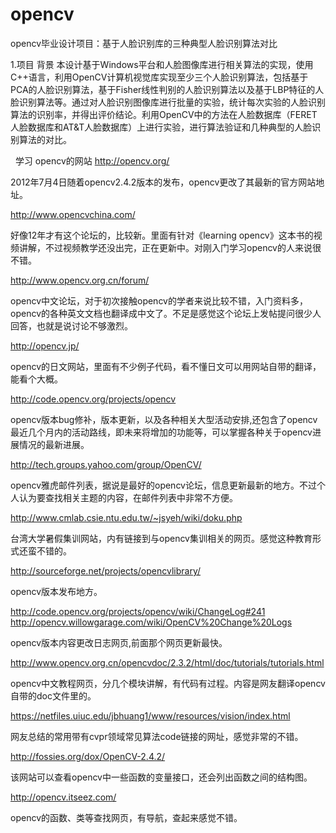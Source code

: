 # opencv
opencv毕业设计项目：基于人脸识别库的三种典型人脸识别算法对比

1.项目 背景
本设计基于Windows平台和人脸图像库进行相关算法的实现，使用C++语言，利用OpenCV计算机视觉库实现至少三个人脸识别算法，包括基于PCA的人脸识别算法，基于Fisher线性判别的人脸识别算法以及基于LBP特征的人脸识别算法等。通过对人脸识别图像库进行批量的实验，统计每次实验的人脸识别算法的识别率，并得出评价结论。利用OpenCV中的方法在人脸数据库（FERET人脸数据库和AT&T人脸数据库）上进行实验，进行算法验证和几种典型的人脸识别算法的对比。

 
学习 opencv的网站
http://opencv.org/

2012年7月4日随着opencv2.4.2版本的发布，opencv更改了其最新的官方网站地址。

http://www.opencvchina.com/

好像12年才有这个论坛的，比较新。里面有针对《learning opencv》这本书的视频讲解，不过视频教学还没出完，正在更新中。对刚入门学习opencv的人来说很不错。

http://www.opencv.org.cn/forum/

opencv中文论坛，对于初次接触opencv的学者来说比较不错，入门资料多，opencv的各种英文文档也翻译成中文了。不足是感觉这个论坛上发帖提问很少人回答，也就是说讨论不够激烈。

http://opencv.jp/

opencv的日文网站，里面有不少例子代码，看不懂日文可以用网站自带的翻译，能看个大概。

http://code.opencv.org/projects/opencv

opencv版本bug修补，版本更新，以及各种相关大型活动安排,还包含了opencv最近几个月内的活动路线，即未来将增加的功能等，可以掌握各种关于opencv进展情况的最新进展。

http://tech.groups.yahoo.com/group/OpenCV/

opencv雅虎邮件列表，据说是最好的opencv论坛，信息更新最新的地方。不过个人认为要查找相关主题的内容，在邮件列表中非常不方便。

http://www.cmlab.csie.ntu.edu.tw/~jsyeh/wiki/doku.php

台湾大学暑假集训网站，内有链接到与opencv集训相关的网页。感觉这种教育形式还蛮不错的。

http://sourceforge.net/projects/opencvlibrary/

opencv版本发布地方。

http://code.opencv.org/projects/opencv/wiki/ChangeLog#241    http://opencv.willowgarage.com/wiki/OpenCV%20Change%20Logs

opencv版本内容更改日志网页,前面那个网页更新最快。

http://www.opencv.org.cn/opencvdoc/2.3.2/html/doc/tutorials/tutorials.html

opencv中文教程网页，分几个模块讲解，有代码有过程。内容是网友翻译opencv自带的doc文件里的。

https://netfiles.uiuc.edu/jbhuang1/www/resources/vision/index.html

网友总结的常用带有cvpr领域常见算法code链接的网址，感觉非常的不错。

http://fossies.org/dox/OpenCV-2.4.2/

该网站可以查看opencv中一些函数的变量接口，还会列出函数之间的结构图。

http://opencv.itseez.com/

opencv的函数、类等查找网页，有导航，查起来感觉不错。
